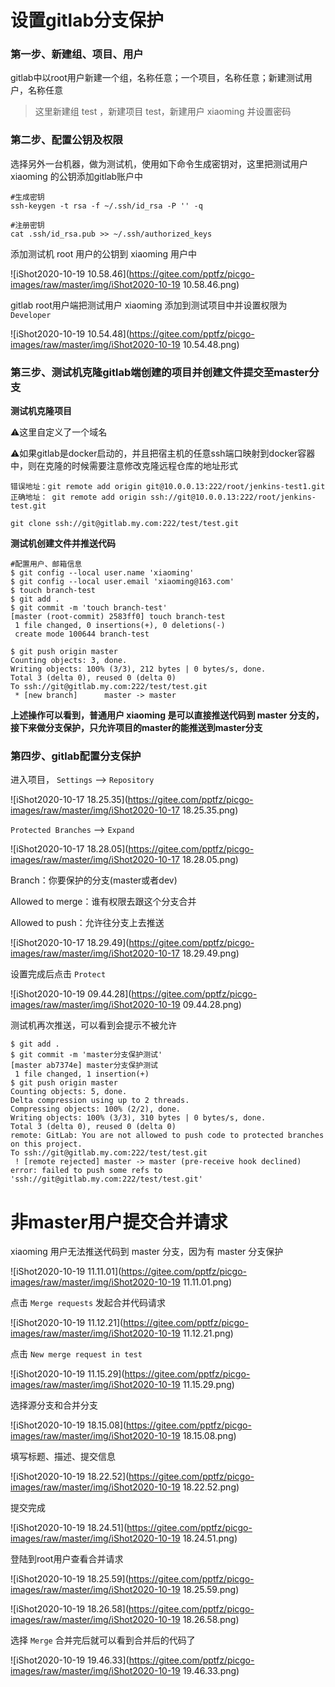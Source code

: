 

# 设置gitlab分支保护

### 第一步、新建组、项目、用户

gitlab中以root用户新建一个组，名称任意；一个项目，名称任意；新建测试用户，名称任意

> 这里新建组 test ，新建项目 test，新建用户 xiaoming 并设置密码





### 第二步、配置公钥及权限

选择另外一台机器，做为测试机，使用如下命令生成密钥对，这里把测试用户 xiaoming 的公钥添加gitlab账户中

```shell
#生成密钥
ssh-keygen -t rsa -f ~/.ssh/id_rsa -P '' -q

#注册密钥
cat .ssh/id_rsa.pub >> ~/.ssh/authorized_keys
```

添加测试机 root 用户的公钥到 xiaoming 用户中

![iShot2020-10-19 10.58.46](https://gitee.com/pptfz/picgo-images/raw/master/img/iShot2020-10-19 10.58.46.png)





gitlab root用户端把测试用户 xiaoming 添加到测试项目中并设置权限为 `Developer`

![iShot2020-10-19 10.54.48](https://gitee.com/pptfz/picgo-images/raw/master/img/iShot2020-10-19 10.54.48.png)



### 第三步、测试机克隆gitlab端创建的项目并创建文件提交至master分支

**测试机克隆项目**

⚠️这里自定义了一个域名

⚠️如果gitlab是docker启动的，并且把宿主机的任意ssh端口映射到docker容器中，则在克隆的时候需要注意修改克隆远程仓库的地址形式

```shell
错误地址：git remote add origin git@10.0.0.13:222/root/jenkins-test1.git
正确地址： git remote add origin ssh://git@10.0.0.13:222/root/jenkins-test.git
```



```shell
git clone ssh://git@gitlab.my.com:222/test/test.git
```





**测试机创建文件并推送代码**

```shell
#配置用户、邮箱信息
$ git config --local user.name 'xiaoming'
$ git config --local user.email 'xiaoming@163.com'
$ touch branch-test
$ git add .
$ git commit -m 'touch branch-test'
[master (root-commit) 2583ff0] touch branch-test
 1 file changed, 0 insertions(+), 0 deletions(-)
 create mode 100644 branch-test

$ git push origin master
Counting objects: 3, done.
Writing objects: 100% (3/3), 212 bytes | 0 bytes/s, done.
Total 3 (delta 0), reused 0 (delta 0)
To ssh://git@gitlab.my.com:222/test/test.git
 * [new branch]      master -> master
```

**上述操作可以看到，普通用户 xiaoming 是可以直接推送代码到 master 分支的，接下来做分支保护，只允许项目的master的能推送到master分支**



### 第四步、gitlab配置分支保护

进入项目， `Settings` --> `Repository`

![iShot2020-10-17 18.25.35](https://gitee.com/pptfz/picgo-images/raw/master/img/iShot2020-10-17 18.25.35.png)



`Protected Branches` --> `Expand`

![iShot2020-10-17 18.28.05](https://gitee.com/pptfz/picgo-images/raw/master/img/iShot2020-10-17 18.28.05.png)





Branch：你要保护的分支(master或者dev)

Allowed to merge：谁有权限去跟这个分支合并

Allowed to push：允许往分支上去推送

![iShot2020-10-17 18.29.49](https://gitee.com/pptfz/picgo-images/raw/master/img/iShot2020-10-17 18.29.49.png)



设置完成后点击 `Protect`

![iShot2020-10-19 09.44.28](https://gitee.com/pptfz/picgo-images/raw/master/img/iShot2020-10-19 09.44.28.png)





测试机再次推送，可以看到会提示不被允许

```shell
$ git add .
$ git commit -m 'master分支保护测试'
[master ab7374e] master分支保护测试
 1 file changed, 1 insertion(+)
$ git push origin master
Counting objects: 5, done.
Delta compression using up to 2 threads.
Compressing objects: 100% (2/2), done.
Writing objects: 100% (3/3), 310 bytes | 0 bytes/s, done.
Total 3 (delta 0), reused 0 (delta 0)
remote: GitLab: You are not allowed to push code to protected branches on this project.
To ssh://git@gitlab.my.com:222/test/test.git
 ! [remote rejected] master -> master (pre-receive hook declined)
error: failed to push some refs to 'ssh://git@gitlab.my.com:222/test/test.git'
```



# 非master用户提交合并请求

xiaoming 用户无法推送代码到 master 分支，因为有 master 分支保护

![iShot2020-10-19 11.11.01](https://gitee.com/pptfz/picgo-images/raw/master/img/iShot2020-10-19 11.11.01.png)



点击 `Merge requests` 发起合并代码请求

![iShot2020-10-19 11.12.21](https://gitee.com/pptfz/picgo-images/raw/master/img/iShot2020-10-19 11.12.21.png)



点击 `New merge request in test`

![iShot2020-10-19 11.15.29](https://gitee.com/pptfz/picgo-images/raw/master/img/iShot2020-10-19 11.15.29.png)



选择源分支和合并分支

![iShot2020-10-19 18.15.08](https://gitee.com/pptfz/picgo-images/raw/master/img/iShot2020-10-19 18.15.08.png)





填写标题、描述、提交信息

![iShot2020-10-19 18.22.52](https://gitee.com/pptfz/picgo-images/raw/master/img/iShot2020-10-19 18.22.52.png)



提交完成

![iShot2020-10-19 18.24.51](https://gitee.com/pptfz/picgo-images/raw/master/img/iShot2020-10-19 18.24.51.png)



登陆到root用户查看合并请求

![iShot2020-10-19 18.25.59](https://gitee.com/pptfz/picgo-images/raw/master/img/iShot2020-10-19 18.25.59.png)

![iShot2020-10-19 18.26.58](https://gitee.com/pptfz/picgo-images/raw/master/img/iShot2020-10-19 18.26.58.png)



选择 `Merge` 合并完后就可以看到合并后的代码了

![iShot2020-10-19 19.46.33](https://gitee.com/pptfz/picgo-images/raw/master/img/iShot2020-10-19 19.46.33.png)


